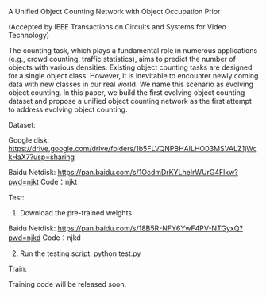 A Unified Object Counting Network with Object Occupation Prior 

(Accepted by IEEE Transactions on Circuits and Systems for Video Technology)


The counting task, which plays a fundamental role in numerous applications (e.g., crowd counting, traffic statistics), aims to predict the number of objects with various densities. Existing object counting tasks are designed for a single object class. However, it is inevitable to encounter newly coming data with new classes in our real world. We name this scenario as evolving object counting. In this paper, we build the first evolving object counting dataset and propose a unified object counting network as the first attempt to address evolving object counting.

Dataset: 

Google disk: https://drive.google.com/drive/folders/1b5FLVQNPBHAILHO03MSVALZ1jWckHaX7?usp=sharing

Baidu Netdisk:  https://pan.baidu.com/s/1OcdmDrKYLheIrWUrG4Flxw?pwd=njkt 
Code：njkt 

Test:

1. Download the pre-trained weights 

Baidu Netdisk: https://pan.baidu.com/s/18B5R-NFY6YwF4PV-NTGyxQ?pwd=njkd 
Code：njkd 

2. Run the testing script.
python test.py 



Train:

Training code will be released soon.







